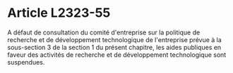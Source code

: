 # Article L2323-55

A défaut de consultation du comité d'entreprise sur la politique de recherche et de développement technologique de l'entreprise prévue à la sous-section 3 de la section 1 du présent chapitre, les aides publiques en faveur des activités de recherche et de développement technologique sont suspendues.